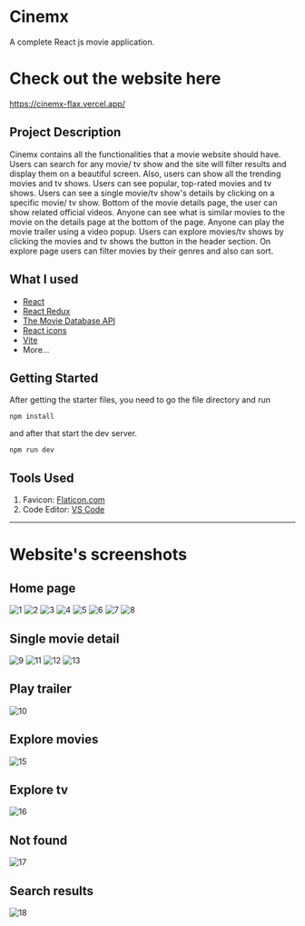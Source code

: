# Cinemx
A complete React js movie application.

# Check out the website here
https://cinemx-flax.vercel.app/ 

## Project Description

Cinemx contains all the functionalities that a movie website should have. Users can search for any movie/ tv show and the site will filter results and display them on a beautiful screen. Also, users can show all the trending movies and tv shows. Users can see popular, top-rated movies and tv shows. Users can see a single movie/tv show's details by clicking on a specific movie/ tv show. Bottom of the movie details page, the user can show related official videos. Anyone can see what is similar movies to the movie on the details page at the bottom of the page. Anyone can play the movie trailer using a video popup. Users can explore movies/tv shows by clicking the movies and tv shows the button in the header section. On explore page users can filter movies by their genres and also can sort.

## What I used

- [React](https://reactjs.org/)
- [React Redux](https://redux.js.org/)
- [The Movie Database API](https://www.themoviedb.org/)
- [React icons](https://react-icons.netlify.com/)
- [Vite](https://vitejs.dev/)
- More...

## Getting Started

After getting the starter files, you need to go the file directory and run

```shell
npm install
```

and after that start the dev server.

```shell
npm run dev
```

## Tools Used

1. Favicon: [Flaticon.com](https://www.flaticon.com/)
1. Code Editor: [VS Code](https://code.visualstudio.com/)

---

# Website's screenshots
 
 ## Home page
 
![1](https://user-images.githubusercontent.com/59603716/231998833-674974b5-bbda-4c2b-b7c9-8216e53cb9b5.PNG)
![2](https://user-images.githubusercontent.com/59603716/231998607-98921ba3-9a3f-44f8-a232-7ed645a0ab1c.PNG)
![3](https://user-images.githubusercontent.com/59603716/232000511-aa4c6ef0-77c5-4c99-9580-94aee52c2a6a.PNG)
![4](https://user-images.githubusercontent.com/59603716/232000621-9ce512ec-4bc7-4f70-bdb6-c6f3ec840f4c.PNG)
![5](https://user-images.githubusercontent.com/59603716/232000769-506e5560-ce1a-4f5d-8849-a64843600157.PNG)
![6](https://user-images.githubusercontent.com/59603716/232000908-3fe1cbc7-e326-484c-a63d-c5eeee99dc0b.PNG)
![7](https://user-images.githubusercontent.com/59603716/232001018-3d17317b-d148-4048-8fdd-f9f132f840ff.PNG)
![8](https://user-images.githubusercontent.com/59603716/232001089-61d87119-6986-4660-9ad3-70c9987e8334.PNG)

## Single movie detail
![9](https://user-images.githubusercontent.com/59603716/232001496-b737eafb-fb25-4578-9d2a-8a2ecf821c50.PNG)
![11](https://user-images.githubusercontent.com/59603716/232020563-e81d9a6a-10ac-461b-ba42-97f4521248b6.PNG)
![12](https://user-images.githubusercontent.com/59603716/232020582-3e0008e0-4577-42e4-b7f4-9fefb617f794.PNG)
![13](https://user-images.githubusercontent.com/59603716/232020605-258460ee-9802-4698-833f-c6188c4baa2d.PNG)

## Play trailer
![10](https://user-images.githubusercontent.com/59603716/232020438-ae399084-4946-4c0f-8af8-bbcfa11a3b11.PNG)

## Explore movies
![15](https://user-images.githubusercontent.com/59603716/232020764-4207ccbe-f19d-4f41-a1fa-887d8606005b.PNG)

## Explore tv
![16](https://user-images.githubusercontent.com/59603716/232020852-f0e74fa7-0c32-48b9-a583-038e0f02e5c1.PNG)

## Not found
![17](https://user-images.githubusercontent.com/59603716/232020936-875538ae-0437-4416-a5c7-95eb6f34d2de.PNG)

## Search results
![18](https://user-images.githubusercontent.com/59603716/232020981-f4110f04-c6c1-4ecc-8b88-5597c11c8619.PNG)
